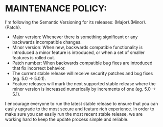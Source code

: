 # MAINTENANCE POLICY:

I'm following the Semantic Versioning for its releases: (Major).(Minor).(Patch).

 * Major version: Whenever there is something significant or any backwards
   incompatible changes.
 * Minor version: When new, backwards compatible functionality is introduced a
   minor feature is introduced, or when a set of smaller features is rolled out.
 * Patch number: When backwards compatible bug fixes are introduced that fix
   incorrect behavior.
 * The current stable release will receive security patches and bug fixes
   (eg. 5.0 -> 5.0.1).
 * Feature releases will mark the next supported stable release where the minor
   version is increased numerically by increments of one (eg. 5.0 -> 5.1).

I encourage everyone to run the latest stable release to ensure that you can
easily upgrade to the most secure and feature rich experience. In order to
make sure you can easily run the most recent stable release, we are working
hard to keep the update process simple and reliable.
